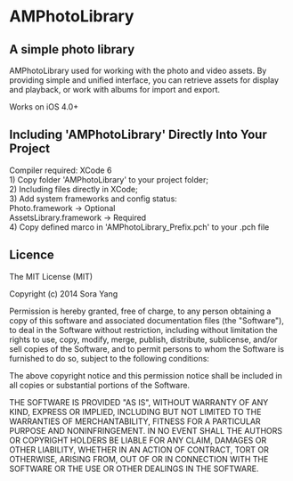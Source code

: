 # AMPhotoLibrary

## A simple photo library

AMPhotoLibrary used for working with the photo and video assets. By providing simple and unified interface, you can retrieve assets for display and playback, or work with albums for import and export.

Works on iOS 4.0+

## Including 'AMPhotoLibrary' Directly Into Your Project

Compiler required: XCode 6
<br/>1) Copy folder 'AMPhotoLibrary' to your project folder;
<br/>2) Including files directly in XCode;
<br/>3) Add system frameworks and config status: 
<br/>        Photo.framework -> Optional
<br/>        AssetsLibrary.framework -> Required
<br/>4) Copy defined marco in 'AMPhotoLibrary_Prefix.pch' to your .pch file

## Licence

The MIT License (MIT)

Copyright (c) 2014 Sora Yang

Permission is hereby granted, free of charge, to any person obtaining a copy
of this software and associated documentation files (the "Software"), to deal
in the Software without restriction, including without limitation the rights
to use, copy, modify, merge, publish, distribute, sublicense, and/or sell
copies of the Software, and to permit persons to whom the Software is
furnished to do so, subject to the following conditions:

The above copyright notice and this permission notice shall be included in all
copies or substantial portions of the Software.

THE SOFTWARE IS PROVIDED "AS IS", WITHOUT WARRANTY OF ANY KIND, EXPRESS OR
IMPLIED, INCLUDING BUT NOT LIMITED TO THE WARRANTIES OF MERCHANTABILITY,
FITNESS FOR A PARTICULAR PURPOSE AND NONINFRINGEMENT. IN NO EVENT SHALL THE
AUTHORS OR COPYRIGHT HOLDERS BE LIABLE FOR ANY CLAIM, DAMAGES OR OTHER
LIABILITY, WHETHER IN AN ACTION OF CONTRACT, TORT OR OTHERWISE, ARISING FROM,
OUT OF OR IN CONNECTION WITH THE SOFTWARE OR THE USE OR OTHER DEALINGS IN THE
SOFTWARE.
